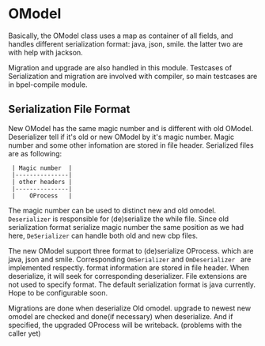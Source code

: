 OModel
=====
Basically, the OModel class uses a map as container of all fields,
and handles different serialization format\: java, json, smile. the latter
two are with help with jackson.

Migration and upgrade are also handled in this module. Testcases of
Serialization and migration are involved with compiler, so main testcases
are in bpel-compile module.

Serialization File Format
---------
New OModel has the same magic number and is different with old OModel.
Deserializer tell if it's old or new OModel by it's magic number. Magic
number and some other infomation are stored in file header. Serialized files
are as following:

```
 | Magic number  |
 |---------------|
 | other headers |
 |---------------|
 |    OProcess   |

```
The magic number can be used to distinct new and old omodel.
<code>Deserializer</code> is responsible for (de)serialize the while file.
Since old serialization format serialize magic number the same position as
we had here, <code>DeSerializer</code> can handle both old and new cbp files.

The new OModel support three format to (de)serialize OProcess. which are java,
json and smile. Corresponding <code>OmSerializer</code> and <code>OmDeserializer
</code> are implemented respectly.
format information are stored in file header. When deserialize, it will
seek for corresponding deserializer. File extensions are not used to
specify format. The default serialization format is java currently. Hope to
be configurable soon.

Migrations are done when deserialize Old omodel. upgrade to newest new omodel
are checked and done(if necessary) when deserialize. And if specified, the
upgraded OProcess will be writeback. (problems with the caller yet)

